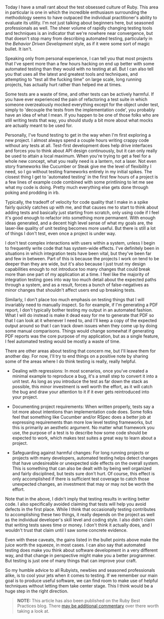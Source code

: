 Today I have a small rant about the test obsessed culture of Ruby. This area in particular is one in which the incredible enthusiasm surrounding the methodology seems to have outpaced the individual practitioner's ability to evaluate its utility. I'm not just talking about beginners here, but seasoned professionals as well. The sheer volume of rapidly changing testing tools and techniques is an indicator that we're nowhere near convergence, but that doesn't stop many from describing automated testing, particularly in the _Behavior Driven Development_ style, as if it were some sort of magic bullet. It isn't.

Speaking only from personal experience, I can tell you that most projects that I've spent more than a few hours hacking on end up better with some automated testing than they would with no testing at all. But I can also tell you that uses all the latest and greatest tools and techniques, and attempting to "test all the fucking time" on large scale, long running projects, has actually hurt rather than helped me at times.

Some tests are a waste of time, and other tests can be actively harmful. If you have ever experienced the pain of refactoring a test suite in which someone overzealously mocked everything except for the object under test, simply to 'decouple the tests from the implementation code', you probably have an idea of what I mean. If you happen to be one of those folks who are still writing tests that way, you should study a bit more about what mocks are actually meant to be used for.

Personally, I've found testing to get in the way when I'm first exploring a new project. I almost always spend a couple hours writing crappy code without any tests at all. Test-first development does help drive interfaces and forces you to think about API design continuously, but it can only really be used to attain a local maximum. When you're trying to get a feel for a whole new concept, what you really need is a lantern, not a laser. Not even story frameworks like Cucumber or Steak give me the level of flexibility I need, so I go without testing frameworks entirely in my initial spikes. The closest thing I get to 'automated testing' in the first few hours of a project is a few lines of example code combined with some printlining to let me see what my code is doing. Pretty much everything else gets done through poking and prodding in irb.

Typically, the tradeoff of velocity for code quality that I make in a spike fairly quickly catches up with me, and that causes me to start to think about adding tests and basically just starting from scratch, only using code if I feel it's good enough to refactor into something more permanent. With enough ideas generated, and a decent high level sense of what my goals are, the laser-like quality of unit testing becomes more useful. But there is still a lot of things I don't test, even once a project is under way.

I don't test complex interactions with users within a system, unless I begin to frequently write code that has system-wide effects. I've definitely been in situations in which integration tests have been vital, but they've been far and few in between. Part of this is because the projects I work on tend to be deeper than they are wide, but it's also because I just trust my design capabilities enough to not introduce too many changes that could break more than one part of my application at a time. I feel like the majority of integration testing goes into way too much detail about the expected paths through a system, and as a result, forces a bunch of false-negatives as minor changes that shouldn't affect users end up breaking tests.

Similarly, I don't place too much emphasis on testing things that I will invariably need to manually inspect. So for example, if I'm generating a PDF report, I don't typically bother testing my output in an automated fashion. What I will do instead is make it dead easy for me to generate that PDF so that I can look at it whenever I need to, and I'll keep a copy of the expected output around so that I can track down issues when they come up by doing some manual comparisons. Things would change somewhat if generating PDF reports was the core purpose of my application, but as a single feature, I feel automated testing would be mostly a waste of time.

There are other areas about testing that concern me, but I'll leave them for another day. For now, I'll try to end things on a positive note by sharing some of the areas where I do think testing is really, really helpful.

  * Dealing with regressions: In most scenarios, once you've created a minimal example to reproduce a bug, it's a small step to convert it into a unit test. As long as you introduce the test as far down the stack as possible, this minor investment is well worth the effort, as it will catch the bug and draw your attention to it if it ever gets reintroduced into your project.

  * Documenting project requirements: When written properly, tests say a lot more about intentions than implementation code does. Some folks feel that something like Cucumber and/or RSpec does a better job at expressing requirements than more low level testing frameworks, but this is primarily an aesthetic argument. No matter what framework you use, the purpose of a test is to describe how some code should be expected to work, which makes test suites a great way to learn about a project.

  * Safeguarding against harmful changes: For long running projects or projects with many developers, automated testing helps detect changes that have undesireable or unexpected side effects on the overall system. This is something that can also be dealt with by being well organized and fairly disciplined, but tests sure don't hurt. Of course, this effect is only accomplished if there is sufficient test coverage to catch those unexpected changes, an investment that may or may not be worth the effort.

Note that in the above, I didn't imply that testing results in writing better code. I also specifically avoided claiming that tests will help you avoid defects in the first place. While I think that occasionally testing contributes to accomplishing these two things, it really depends on the project as well as the individual developer's skill level and coding style. I also didn't claim that writing tests saves time or money. I don't think it actually does, and I wouldn't trust that claim until I saw some concrete evidence.

Even with these caveats, the gains listed in the bullet points above make the
juice worth the squeeze, in most cases. I can also say that automated testing
does make you think about software development in a very different way, and that
change in perspective might make you a better programmer. But testing is just
one of many things that can improve your craft.

So my humble advice to all Rubyists, newbies and seasoned professionals alike, is to cool your jets when it comes to testing. If we remember our main goal is to produce useful software, we can find room to make use of helpful techniques without letting them take center stage. This I think would be a huge step in the right direction.

  
> **NOTE:** This article has also been published on the Ruby Best Practices blog. There [may be additional commentary](http://blog.rubybestpractices.com/posts/gregory/050-issues-18-testing-dogma.html#disqus_thread) 
over there worth taking a look at.
